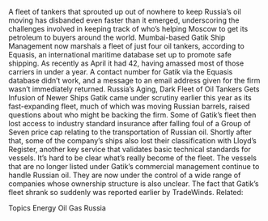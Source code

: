 A fleet of tankers that sprouted up out of nowhere to keep Russia’s oil moving has disbanded even faster than it emerged, underscoring the challenges involved in keeping track of who’s helping Moscow to get its petroleum to buyers around the world.
Mumbai-based Gatik Ship Management now marshals a fleet of just four oil tankers, according to Equasis, an international maritime database set up to promote safe shipping. As recently as April it had 42, having amassed most of those carriers in under a year.
A contact number for Gatik via the Equasis database didn’t work, and a message to an email address given for the firm wasn’t immediately returned.
Russia’s Aging, Dark Fleet of Oil Tankers Gets Infusion of Newer Ships
Gatik came under scrutiny earlier this year as its fast-expanding fleet, much of which was moving Russian barrels, raised questions about who might be backing the firm.
Some of Gatik’s fleet then lost access to industry standard insurance after falling foul of a Group of Seven price cap relating to the transportation of Russian oil. Shortly after that, some of the company’s ships also lost their classification with Lloyd’s Register, another key service that validates basic technical standards for vessels.
It’s hard to be clear what’s really become of the fleet. The vessels that are no longer listed under Gatik’s commercial management continue to handle Russian oil. They are now under the control of a wide range of companies whose ownership structure is also unclear.
The fact that Gatik’s fleet shrank so suddenly was reported earlier by TradeWinds.
Related:

Topics
Energy
Oil Gas
Russia
